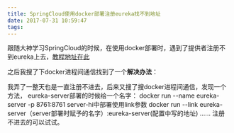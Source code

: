 ```yaml
---
title: SpringCloud使用docker部署注册eureka找不到地址
date: 2017-07-31 10:59:47
tags:
---
```


跟随大神学习SpringCloud的时候，在使用docker部署时，遇到了提供者注册不到eureka上去，[教程地址在此](http://blog.csdn.net/forezp/article/details/70198649#reply)

之后我搜了下docker进程间通信找到了一个**解决办法**：

我弄了一整天也是一直注册不进去，后来又搜了搜docker进程间通信，发现一个方法，
eureka-server部署的时候给一个名字： docker run --name eureka-server -p 8761:8761
server-hi中部署使用link参数 docker run --link eureka-server（server部署时赋予的名字）:eureka-server(配置中写的地址) ......
注册不进去的可以试试。